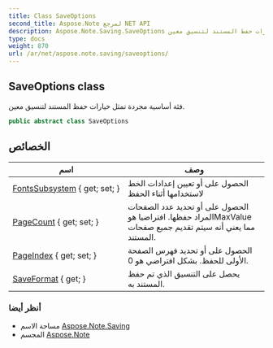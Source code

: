 ```yaml
---
title: Class SaveOptions
second_title: Aspose.Note لمرجع NET API
description: Aspose.Note.Saving.SaveOptions فصل. فئة أساسية مجردة تمثل خيارات حفظ المستند لتنسيق معين.
type: docs
weight: 870
url: /ar/net/aspose.note.saving/saveoptions/
---
```

## SaveOptions class

فئة أساسية مجردة تمثل خيارات حفظ المستند لتنسيق معين.

```csharp
public abstract class SaveOptions
```

## الخصائص

| اسم | وصف |
| --- | --- |
| [FontsSubsystem](../../aspose.note.saving/saveoptions/fontssubsystem/) { get; set; } | الحصول على أو تعيين إعدادات الخط لاستخدامها أثناء الحفظ |
| [PageCount](../../aspose.note.saving/saveoptions/pagecount/) { get; set; } | الحصول على أو تحديد عدد الصفحات المراد حفظها. افتراضيا هوMaxValue مما يعني أنه سيتم تقديم جميع صفحات المستند. |
| [PageIndex](../../aspose.note.saving/saveoptions/pageindex/) { get; set; } | الحصول على أو تحديد فهرس الصفحة الأولى للحفظ. بشكل افتراضي هو 0. |
| [SaveFormat](../../aspose.note.saving/saveoptions/saveformat/) { get; } | يحصل على التنسيق الذي تم حفظ المستند به. |

### أنظر أيضا

* مساحة الاسم [Aspose.Note.Saving](../../aspose.note.saving/)
* المجسم [Aspose.Note](../../)


